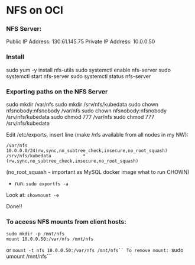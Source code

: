 # NFS on OCI

### NFS Server:
Public IP Address:  130.61.145.75
Private IP Address: 10.0.0.50

### Install
sudo yum -y install nfs-utils
sudo systemctl enable nfs-server
sudo systemctl start nfs-server
sudo systemctl status nfs-server

### Exporting paths on the NFS Server
sudo mkdir /var/nfs
sudo mkdir /srv/nfs/kubedata
sudo chown nfsnobody:nfsnobody /var/nfs
sudo chown nfsnobody:nfsnobody /srv/nfs/kubedata
sudo chmod 777 /var/nfs
sudo chmod 777 /srv/nfs/kubedata

Edit /etc/exports, insert line (make /nfs available from all nodes in my NW):
```
/var/nfs           10.0.0.0/24(rw,sync,no_subtree_check,insecure,no_root_squash)
/srv/nfs/kubedata            *(rw,sync,no_subtree_check,insecure,no_root_squash)
```
(no_root_squash - important as MySQL docker image what to run CHOWN)
 + run: ```sudo exportfs -a```

Look at: ```showmount -e```

Done!!

### To access NFS mounts from client hosts:
```
sudo mkdir -p /mnt/nfs
mount 10.0.0.50:/var/nfs /mnt/nfs
```
or
```mount -t nfs 10.0.0.50:/var/nfs /mnt/nfs``
To remove mount: ```sudo umount /mnt/nfs```
